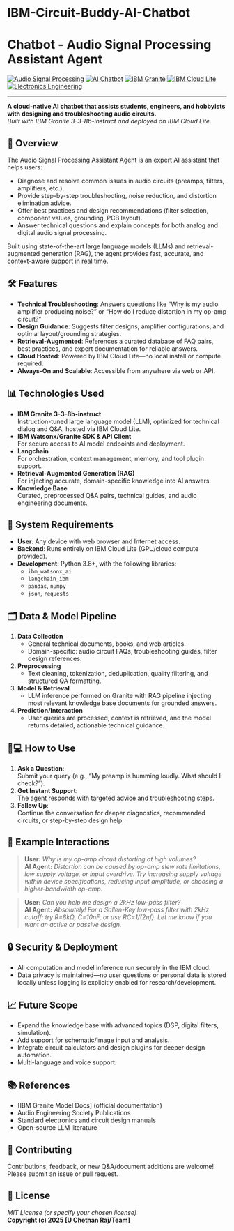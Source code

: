 # IBM-Circuit-Buddy-AI-Chatbot

# Chatbot - Audio Signal Processing Assistant Agent

[![Audio Signal Processing](https://img.shields.io/badge/Audio%20Signal%20Processing-blue)](https://github.com/topics/audio-signal-processing)
[![AI Chatbot](https://img.shields.io/badge/AI%20Chatbot-lightgrey)](https://github.com/topics/chatbot)
[![IBM Granite](https://img.shields.io/badge/IBM%20Granite-green)](https://github.com/topics/ibm-granite)
[![IBM Cloud Lite](https://img.shields.io/badge/IBM%20Cloud%20Lite-blueviolet)](https://github.com/topics/ibm-cloud)
[![Electronics Engineering](https://img.shields.io/badge/Electronics%20Engineering-orange)](https://github.com/topics/electronics-engineering)


---

**A cloud-native AI chatbot that assists students, engineers, and hobbyists with designing and troubleshooting audio circuits.**  
_Built with IBM Granite 3-3-8b-instruct and deployed on IBM Cloud Lite._

## 🚀 Overview

The Audio Signal Processing Assistant Agent is an expert AI assistant that helps users:
- Diagnose and resolve common issues in audio circuits (preamps, filters, amplifiers, etc.).
- Provide step-by-step troubleshooting, noise reduction, and distortion elimination advice.
- Offer best practices and design recommendations (filter selection, component values, grounding, PCB layout).
- Answer technical questions and explain concepts for both analog and digital audio signal processing.

Built using state-of-the-art large language models (LLMs) and retrieval-augmented generation (RAG), the agent provides fast, accurate, and context-aware support in real time.

## 🛠️ Features

- **Technical Troubleshooting**: Answers questions like “Why is my audio amplifier producing noise?” or “How do I reduce distortion in my op-amp circuit?”
- **Design Guidance**: Suggests filter designs, amplifier configurations, and optimal layout/grounding strategies.
- **Retrieval-Augmented**: References a curated database of FAQ pairs, best practices, and expert documentation for reliable answers.
- **Cloud Hosted**: Powered by IBM Cloud Lite—no local install or compute required.
- **Always-On and Scalable**: Accessible from anywhere via web or API.

## 📊 Technologies Used

- **IBM Granite 3-3-8b-instruct**  
  Instruction-tuned large language model (LLM), optimized for technical dialog and Q&A, hosted via IBM Cloud Lite.
- **IBM Watsonx/Granite SDK & API Client**  
  For secure access to AI model endpoints and deployment.
- **Langchain**  
  For orchestration, context management, memory, and tool plugin support.
- **Retrieval-Augmented Generation (RAG)**  
  For injecting accurate, domain-specific knowledge into AI answers.
- **Knowledge Base**  
  Curated, preprocessed Q&A pairs, technical guides, and audio engineering documents.

## 🔧 System Requirements

- **User**: Any device with web browser and Internet access.
- **Backend**: Runs entirely on IBM Cloud Lite (GPU/cloud compute provided).
- **Development**: Python 3.8+, with the following libraries:
  - `ibm_watsonx_ai`
  - `langchain_ibm`
  - `pandas`, `numpy`
  - `json`, `requests`

## 🗂️ Data & Model Pipeline

1. **Data Collection**  
   - General technical documents, books, and web articles.
   - Domain-specific: audio circuit FAQs, troubleshooting guides, filter design references.
2. **Preprocessing**  
   - Text cleaning, tokenization, deduplication, quality filtering, and structured QA formatting.
3. **Model & Retrieval**  
   - LLM inference performed on Granite with RAG pipeline injecting most relevant knowledge base documents for grounded answers.
4. **Prediction/Interaction**  
   - User queries are processed, context is retrieved, and the model returns detailed, actionable technical guidance.

## 🧑💻 How to Use

1. **Ask a Question**:  
   Submit your query (e.g., “My preamp is humming loudly. What should I check?”).
2. **Get Instant Support**:  
   The agent responds with targeted advice and troubleshooting steps.
3. **Follow Up**:  
   Continue the conversation for deeper diagnostics, recommended circuits, or step-by-step design help.

## 🚩 Example Interactions

> **User:** _Why is my op-amp circuit distorting at high volumes?_  
> **AI Agent:** _Distortion can be caused by op-amp slew rate limitations, low supply voltage, or input overdrive. Try increasing supply voltage within device specifications, reducing input amplitude, or choosing a higher-bandwidth op-amp._

> **User:** _Can you help me design a 2kHz low-pass filter?_  
> **AI Agent:** _Absolutely! For a Sallen-Key low-pass filter with 2kHz cutoff: try R=8kΩ, C=10nF, or use RC=1/(2πf). Let me know if you want an active or passive design._

## 🔒 Security & Deployment

- All computation and model inference run securely in the IBM cloud.
- Data privacy is maintained—no user questions or personal data is stored locally unless logging is explicitly enabled for research/development.

## 📈 Future Scope

- Expand the knowledge base with advanced topics (DSP, digital filters, simulation).
- Add support for schematic/image input and analysis.
- Integrate circuit calculators and design plugins for deeper design automation.
- Multi-language and voice support.

## 📚 References

- [IBM Granite Model Docs] (official documentation)
- Audio Engineering Society Publications
- Standard electronics and circuit design manuals
- Open-source LLM literature

## 🤝 Contributing

Contributions, feedback, or new Q&A/document additions are welcome! Please submit an issue or pull request.

## 📜 License

_MIT License (or specify your chosen license)_  
**Copyright (c) 2025 [U Chethan Raj/Team]**

